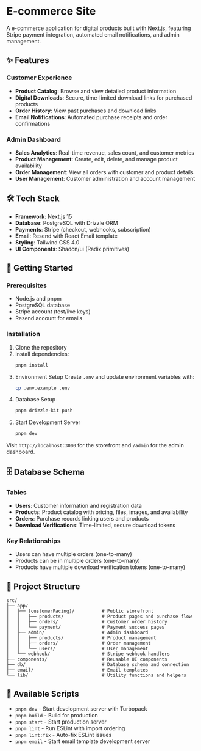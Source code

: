 # E-commerce Site

A e-commerce application for digital products built with Next.js, featuring Stripe payment integration, automated email notifications, and admin management.

## ✨ Features

### Customer Experience
- **Product Catalog**: Browse and view detailed product information
- **Digital Downloads**: Secure, time-limited download links for purchased products
- **Order History**: View past purchases and download links
- **Email Notifications**: Automated purchase receipts and order confirmations

### Admin Dashboard
- **Sales Analytics**: Real-time revenue, sales count, and customer metrics
- **Product Management**: Create, edit, delete, and manage product availability
- **Order Management**: View all orders with customer and product details
- **User Management**: Customer administration and account management

## 🛠 Tech Stack

- **Framework**: Next.js 15
- **Database**: PostgreSQL with Drizzle ORM
- **Payments**: Stripe (checkout, webhooks, subscription)
- **Email**: Resend with React Email template
- **Styling**: Tailwind CSS 4.0
- **UI Components**: Shadcn/ui (Radix primitives)

## 🚀 Getting Started

### Prerequisites

- Node.js and pnpm
- PostgreSQL database
- Stripe account (test/live keys)
- Resend account for emails

### Installation

1. Clone the repository
2. Install dependencies:
   ```bash
   pnpm install
   ```
3. Environment Setup
   Create `.env` and update environment variables with:
   ```bash
   cp .env.example .env
   ```
4. Database Setup
   ```bash
   pnpm drizzle-kit push
   ```
5. Start Development Server
   ```bash
   pnpm dev
   ```

Visit `http://localhost:3000` for the storefront and `/admin` for the admin dashboard.

## 🗄 Database Schema

### Tables

- **Users**: Customer information and registration data
- **Products**: Product catalog with pricing, files, images, and availability
- **Orders**: Purchase records linking users and products
- **Download Verifications**: Time-limited, secure download tokens

### Key Relationships

- Users can have multiple orders (one-to-many)
- Products can be in multiple orders (one-to-many)
- Products have multiple download verification tokens (one-to-many)

## 📁 Project Structure

```
src/
├── app/
│   ├── (customerFacing)/          # Public storefront
│   │   ├── products/              # Product pages and purchase flow
│   │   ├── orders/                # Customer order history
│   │   └── payment/               # Payment success pages
│   ├── admin/                     # Admin dashboard
│   │   ├── products/              # Product management
│   │   ├── orders/                # Order management
│   │   └── users/                 # User management
│   └── webhook/                   # Stripe webhook handlers
├── components/                    # Reusable UI components
├── db/                            # Database schema and connection
├── email/                         # Email templates
└── lib/                           # Utility functions and helpers
```

## 🔧 Available Scripts

- `pnpm dev` - Start development server with Turbopack
- `pnpm build` - Build for production
- `pnpm start` - Start production server
- `pnpm lint` - Run ESLint with import ordering
- `pnpm lint:fix` - Auto-fix ESLint issues
- `pnpm email` - Start email template development server